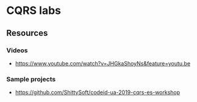 # CQRS labs

## Resources

### Videos

* https://www.youtube.com/watch?v=JHGkaShoyNs&feature=youtu.be

### Sample projects

* https://github.com/ShittySoft/codeid-ua-2019-cqrs-es-workshop

